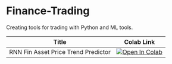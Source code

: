 # Finance-Trading
Creating tools for trading with Python and ML tools.

| Title | Colab Link |
| ------------- | :-------------: |
| RNN Fin Asset Price Trend Predictor | [![Open In Colab](https://colab.research.google.com/assets/colab-badge.svg)](https://colab.research.google.com/drive/13cYAXZp86jpOxvqbOrboXq5Q7Zlav6eM?usp=sharing) |
